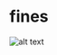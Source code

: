 # fines

![alt text](https://mir-s3-cdn-cf.behance.net/project_modules/fs/3dfd4f84777281.5d6786a597b37.png)
